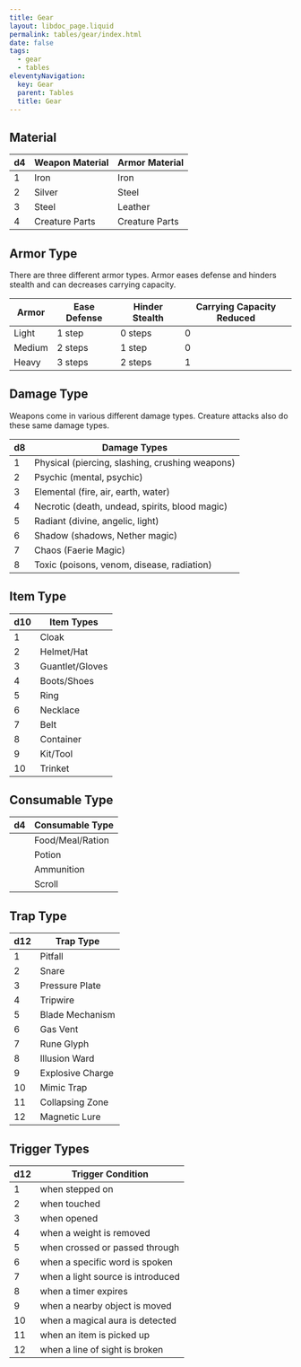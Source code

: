 ```yaml
---
title: Gear
layout: libdoc_page.liquid
permalink: tables/gear/index.html
date: false
tags:
  - gear
  - tables
eleventyNavigation:
  key: Gear
  parent: Tables
  title: Gear
---
```


## Material

| d4  | Weapon Material | Armor Material |
| --- | --------------- | -------------- |
| 1   | Iron            | Iron           |
| 2   | Silver          | Steel          |
| 3   | Steel           | Leather        |
| 4   | Creature Parts  | Creature Parts |

## Armor Type

There are three different armor types. Armor eases defense and hinders stealth and can decreases carrying capacity.

| Armor  | Ease Defense | Hinder Stealth | Carrying Capacity Reduced |
| ------ | ------------ | -------------- | ------------------------- |
| Light  | 1 step       | 0 steps        | 0                         |
| Medium | 2 steps      | 1 step         | 0                         |
| Heavy  | 3 steps      | 2 steps        | 1                         |

## Damage Type

Weapons come in various different damage types. Creature attacks also do these same damage types.

| d8  | Damage Types                                    |
| --- | ----------------------------------------------- |
| 1   | Physical (piercing, slashing, crushing weapons) |
| 2   | Psychic (mental, psychic)                       |
| 3   | Elemental (fire, air, earth, water)             |
| 4   | Necrotic (death, undead, spirits, blood magic)  |
| 5   | Radiant (divine, angelic, light)                |
| 6   | Shadow (shadows, Nether magic)                  |
| 7   | Chaos (Faerie Magic)                            |
| 8   | Toxic (poisons, venom, disease, radiation)      |

## Item Type

| d10 | Item Types      |
| --- | --------------- |
| 1   | Cloak           |
| 2   | Helmet/Hat      |
| 3   | Guantlet/Gloves |
| 4   | Boots/Shoes     |
| 5   | Ring            |
| 6   | Necklace        |
| 7   | Belt            |
| 8   | Container       |
| 9   | Kit/Tool        |
| 10  | Trinket         |

## Consumable Type

| d4  | Consumable Type  |
| --- | ---------------- |
|     | Food/Meal/Ration |
|     | Potion           |
|     | Ammunition       |
|     | Scroll           |

## Trap Type

| d12 | Trap Type        |
| --- | ---------------- |
| 1   | Pitfall          |
| 2   | Snare            |
| 3   | Pressure Plate   |
| 4   | Tripwire         |
| 5   | Blade Mechanism  |
| 6   | Gas Vent         |
| 7   | Rune Glyph       |
| 8   | Illusion Ward    |
| 9   | Explosive Charge |
| 10  | Mimic Trap       |
| 11  | Collapsing Zone  |
| 12  | Magnetic Lure    |

## Trigger Types

| d12 | Trigger Condition                 |
| --- | --------------------------------- |
| 1   | when stepped on                   |
| 2   | when touched                      |
| 3   | when opened                       |
| 4   | when a weight is removed          |
| 5   | when crossed or passed through    |
| 6   | when a specific word is spoken    |
| 7   | when a light source is introduced |
| 8   | when a timer expires              |
| 9   | when a nearby object is moved     |
| 10  | when a magical aura is detected   |
| 11  | when an item is picked up         |
| 12  | when a line of sight is broken    |
